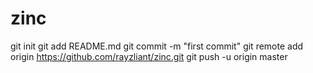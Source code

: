 zinc
====
git init
git add README.md
git commit -m "first commit"
git remote add origin https://github.com/rayzliant/zinc.git
git push -u origin master
